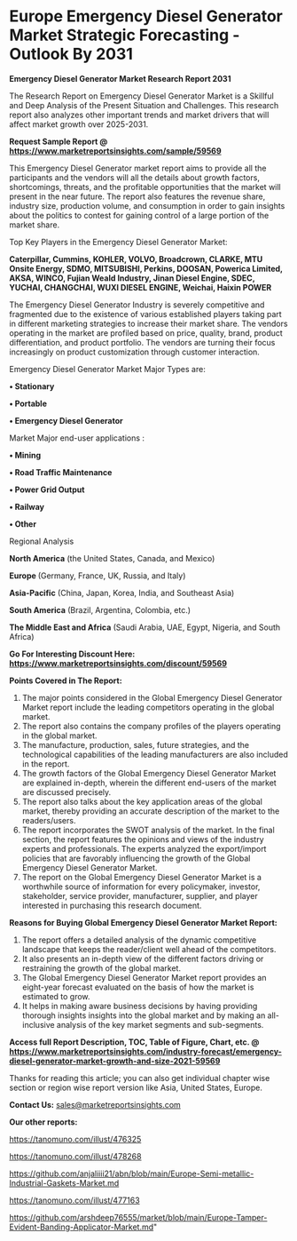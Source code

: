 # Europe Emergency Diesel Generator Market Strategic Forecasting - Outlook By 2031

<strong>Emergency Diesel Generator Market Research Report 2031</strong>

The Research Report on Emergency Diesel Generator Market is a Skillful and Deep Analysis of the Present Situation and Challenges. This research report also analyzes other important trends and market drivers that will affect market growth over 2025-2031.

<strong>Request Sample Report @ <a href=https://www.marketreportsinsights.com/sample/59569>https://www.marketreportsinsights.com/sample/59569</a></strong>

This Emergency Diesel Generator market report aims to provide all the participants and the vendors will all the details about growth factors, shortcomings, threats, and the profitable opportunities that the market will present in the near future. The report also features the revenue share, industry size, production volume, and consumption in order to gain insights about the politics to contest for gaining control of a large portion of the market share.

Top Key Players in the Emergency Diesel Generator Market:

<strong>Caterpillar, Cummins, KOHLER, VOLVO, Broadcrown, CLARKE, MTU Onsite Energy, SDMO, MITSUBISHI, Perkins, DOOSAN, Powerica Limited, AKSA, WINCO, Fujian Weald Industry, Jinan Diesel Engine, SDEC, YUCHAI, CHANGCHAI, WUXI DIESEL ENGINE, Weichai, Haixin POWER</strong>

The Emergency Diesel Generator Industry is severely competitive and fragmented due to the existence of various established players taking part in different marketing strategies to increase their market share. The vendors operating in the market are profiled based on price, quality, brand, product differentiation, and product portfolio. The vendors are turning their focus increasingly on product customization through customer interaction.

Emergency Diesel Generator Market Major Types are:

<strong>• Stationary

• Portable

• Emergency Diesel Generator</strong>

Market Major end-user applications :

<strong>• Mining

• Road Traffic Maintenance

• Power Grid Output

• Railway

• Other</strong>

Regional Analysis

</u><strong><b>North America</b></strong> (the United States, Canada, and Mexico)

<strong><b>Europe </b></strong>(Germany, France, UK, Russia, and Italy)

<strong><b>Asia-Pacific</b></strong> (China, Japan, Korea, India, and Southeast Asia)

<strong><b>South America</b></strong> (Brazil, Argentina, Colombia, etc.)

<strong><b>The Middle East and Africa</b></strong> (Saudi Arabia, UAE, Egypt, Nigeria, and South Africa)

<strong>Go For Interesting Discount Here: <a href=https://www.marketreportsinsights.com/discount/59569>https://www.marketreportsinsights.com/discount/59569</a></strong>

<strong>Points Covered in The Report:</strong>
<ol>
  <li>The major points considered in the Global Emergency Diesel Generator Market report include the leading competitors operating in the global market.</li>
  <li>The report also contains the company profiles of the players operating in the global market.</li>
  <li>The manufacture, production, sales, future strategies, and the technological capabilities of the leading manufacturers are also included in the report.</li>
  <li>The growth factors of the Global Emergency Diesel Generator Market are explained in-depth, wherein the different end-users of the market are discussed precisely.</li>
  <li>The report also talks about the key application areas of the global market, thereby providing an accurate description of the market to the readers/users.</li>
  <li>The report incorporates the SWOT analysis of the market. In the final section, the report features the opinions and views of the industry experts and professionals. The experts analyzed the export/import policies that are favorably influencing the growth of the Global Emergency Diesel Generator Market.</li>
  <li>The report on the Global Emergency Diesel Generator Market is a worthwhile source of information for every policymaker, investor, stakeholder, service provider, manufacturer, supplier, and player interested in purchasing this research document.</li>
</ol>
<strong>Reasons for Buying Global Emergency Diesel Generator Market Report:</strong>

<ol>
  <li>The report offers a detailed analysis of the dynamic competitive landscape that keeps the reader/client well ahead of the competitors.</li>
  <li>It also presents an in-depth view of the different factors driving or restraining the growth of the global market.</li>
  <li>The Global Emergency Diesel Generator Market report provides an eight-year forecast evaluated on the basis of how the market is estimated to grow.</li>
  <li>It helps in making aware business decisions by having providing thorough insights insights into the global market and by making an all-inclusive analysis of the key market segments and sub-segments.</li>
</ol>
<strong>Access full Report Description, TOC, Table of Figure, Chart, etc. @ <a href=https://www.marketreportsinsights.com/industry-forecast/emergency-diesel-generator-market-growth-and-size-2021-59569>https://www.marketreportsinsights.com/industry-forecast/emergency-diesel-generator-market-growth-and-size-2021-59569</a></strong>


Thanks for reading this article; you can also get individual chapter wise section or region wise report version like Asia, United States, Europe.

<strong>Contact Us:</strong>
sales@marketreportsinsights.com

<strong>Our other reports:</strong>

<a href=https://tanomuno.com/illust/476325>https://tanomuno.com/illust/476325</a>

<a href=https://tanomuno.com/illust/478268>https://tanomuno.com/illust/478268</a>

<a href=https://github.com/anjaliiii21/abn/blob/main/Europe-Semi-metallic-Industrial-Gaskets-Market.md>https://github.com/anjaliiii21/abn/blob/main/Europe-Semi-metallic-Industrial-Gaskets-Market.md</a>

<a href=https://tanomuno.com/illust/477163>https://tanomuno.com/illust/477163</a>

<a href=https://github.com/arshdeep76555/market/blob/main/Europe-Tamper-Evident-Banding-Applicator-Market.md>https://github.com/arshdeep76555/market/blob/main/Europe-Tamper-Evident-Banding-Applicator-Market.md</a>"

